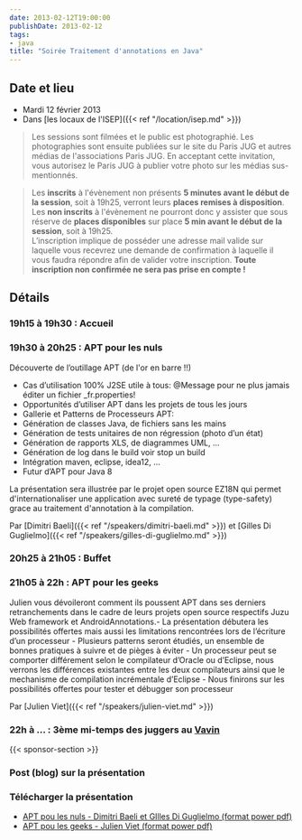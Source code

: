 ```yaml
---
date: 2013-02-12T19:00:00
publishDate: 2013-02-12
tags:
- java
title: "Soirée Traitement d'annotations en Java"
---
```


## Date et lieu

* Mardi 12 février 2013
* Dans [les locaux de l'ISEP]({{< ref "/location/isep.md" >}})

> Les sessions sont filmées et le public est photographié. Les photographies sont ensuite publiées sur le site du Paris JUG et autres médias de l'associations Paris JUG. En acceptant cette invitation, vous autorisez le Paris JUG à publier votre photo sur les médias sus-mentionnés.

> Les **inscrits** à l'évènement non présents **5 minutes avant le début de la session**, soit à 19h25, verront leurs **places remises à disposition**.  
Les **non inscrits** à l'évènement ne pourront donc y assister que sous réserve de **places disponibles** sur place **5 min avant le début de la session**, soit à 19h25.  
L’inscription implique de posséder une adresse mail valide sur laquelle vous recevrez une demande de confirmation à laquelle il vous faudra répondre afin de valider votre inscription.
**Toute inscription non confirmée ne sera pas prise en compte !**

## Détails

### 19h15 à 19h30 : Accueil

### 19h30 à 20h25 : APT pour les nuls

Découverte de l’outillage APT (de l'or en barre !!)
- Cas d’utilisation 100% J2SE utile à tous: @Message pour ne plus jamais éditer un fichier _fr.properties!
- Opportunités d’utiliser APT dans les projets de tous les jours
- Gallerie et Patterns de Processeurs APT:
- Génération de classes Java, de fichiers sans les mains
- Génération de tests unitaires de non régression (photo d’un état)
- Génération de rapports XLS, de diagrammes UML, ...
- Génération de log dans le build voir stop un build
- Intégration maven, eclipse, idea12, ...
- Futur d’APT pour Java 8

La présentation sera illustrée par le projet open source EZ18N qui permet d'internationaliser une application avec sureté de typage (type-safety) grace au traitement d'annotation à la compilation.

Par [Dimitri Baeli]({{< ref "/speakers/dimitri-baeli.md" >}}) et [Gilles Di Guglielmo]({{< ref "/speakers/gilles-di-guglielmo.md" >}})

### 20h25 à 21h05 : Buffet

### 21h05 à 22h : APT pour les geeks

Julien vous dévoileront comment ils poussent APT dans ses derniers retranchements dans le cadre de leurs projets open source respectifs Juzu Web framework et AndroidAnnotations.- La présentation débutera les possibilités offertes mais aussi les limitations rencontrées lors de l’écriture d’un processeur - Plusieurs patterns seront étudiés, un ensemble de bonnes pratiques à suivre et de pièges à éviter - Un processeur peut se comporter différement selon le compilateur d’Oracle ou d’Eclipse, nous verrons les différences existantes entre les deux compilateurs ainsi que le mechanisme de compilation incrémentale d’Eclipse - Nous finirons sur les possibilités offertes pour tester et débugger son processeur

Par [Julien Viet]({{< ref "/speakers/julien-viet.md" >}})

### 22h à ... : 3ème mi-temps des juggers au [Vavin](https://maps.google.fr/maps/place?hl=fr&sourceid=navclient-ff&rlz=1B3GGGL_frFR294FR295&um=1&ie=UTF-8&q=restaurant+le+vavin+paris&fb=1&gl=fr&hq=restaurant+le+vavin&hnear=paris&cid=16763854041267710574)

{{< sponsor-section >}}

### Post (blog) sur la présentation

### Télécharger la présentation

- [APT pou les nuls - Dimitri Baeli et GIlles Di Guglielmo (format power pdf)](presentationDimitriBaeliGillesDiGuglielmo.pdf)
- [APT pou les geeks - Julien Viet (format power pdf)](presentationJulienViet.pdf)
